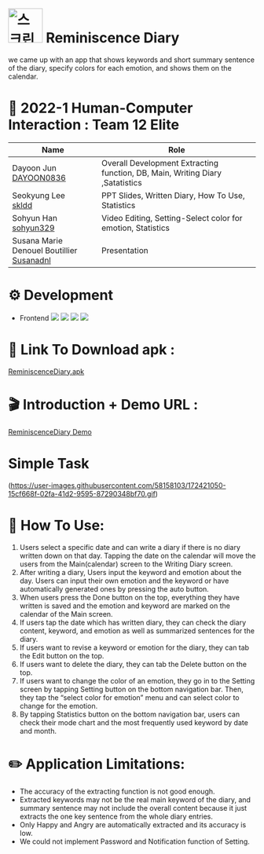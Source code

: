 # <img width="70" alt="스크린샷 2022-06-07 오후 7 09 05" src="https://user-images.githubusercontent.com/58158103/172359892-4d07081f-ce45-4197-a4e1-fe8ed402248f.png"> Reminiscence Diary
we came up with an app that shows keywords and short summary sentence of the diary, specify colors for each emotion, and shows them on the calendar.
# 👏 2022-1 Human-Computer Interaction : Team 12 Elite
Name | Role |
---- | ---- | 
Dayoon Jun<br>[DAYOON0836](https://github.com/DAYOON0836)| Overall Development Extracting function, DB, Main, Writing Diary ,Satatistics
|Seokyung Lee<br>[skldd](https://github.com/skldd)| PPT Slides, Written Diary, How To Use, Statistics
|Sohyun Han<br>[sohyun329](https://github.com/sohyun329)| Video Editing, Setting-Select color for emotion, Statistics
|Susana Marie Denouel Boutillier<br> [Susanadnl](https://github.com/Susanadnl)| Presentation
# ⚙️ Development
* Frontend <img src="https://img.shields.io/badge/React native-61DAFB? style=flat&logo=React&logoColor=white"/> <img src="https://img.shields.io/badge/Expo-000020? style=flat&logo=Expo&logoColor=white"/> <img src="https://img.shields.io/badge/Android-3DDC84? style=flat&logo=Android&logoColor=white"/> <img src="https://img.shields.io/badge/JavaScript-F7DF1E? style=flat&logo=JavaScript&logoColor=white"/></br>
# 📎 Link To Download apk  :
[ReminiscenceDiary.apk](https://drive.google.com/file/d/1RnQFC78rwDjmVaMEPC9zzcOTaICkA1Ps/view?usp=sharing/)
# 🎬 Introduction + Demo URL : 
[ReminiscenceDiary Demo](https://www.youtube.com/watch?v=cm_zXsWsyHE/)
# Simple Task
(https://user-images.githubusercontent.com/58158103/172421050-15cf668f-02fa-41d2-9595-87290348bf70.gif)

# 🔎 How To Use:
1.	Users select a specific date and can write a diary if there is no diary written down on that day. Tapping the date on the calendar will move the users from the Main(calendar) screen to the Writing Diary screen.
2.	After writing a diary, Users input the keyword and emotion about the day. Users can input their own emotion and the keyword or have automatically generated ones by pressing the auto button.
3.	When users press the Done button on the top, everything they have written is saved and the emotion and keyword are marked on the calendar of the Main screen.
4.	If users tap the date which has written diary, they can check the diary content, keyword, and emotion as well as summarized sentences for the diary.
5.	If users want to revise a keyword or emotion for the diary, they can tab the Edit button on the top.
6.	If users want to delete the diary, they can tab the Delete button on the top.
7.	If users want to change the color of an emotion, they go in to the Setting screen by tapping Setting button on the bottom navigation bar. Then, they tap the “select color for emotion” menu and can select color to change for the emotion.
8.	By tapping Statistics button on the bottom navigation bar, users can check their mode chart and the most frequently used keyword by date and month.</br>
# ✏️ Application Limitations:
<ul type="disc">
<li> The accuracy of the extracting function is not good enough. </li>
<li> Extracted keywords may not be the real main keyword of the diary, and summary sentence may not include the overall content because it just extracts the one key sentence from the whole diary entries. </li>
<li> Only Happy and Angry are automatically extracted and its accuracy is low. </li>
<li> We could not implement Password and Notification function of Setting. </li>

